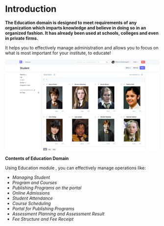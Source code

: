 # Introduction

**The Education domain is designed to meet requirements of any organization which imparts knowledge and believe in doing so in an organized fashion. It has already been used at schools, colleges and even in private firms.**

It helps you to effectively manage administration and allows you to focus on what is most important for your institute, to educate!

![Student Dashboard](../Images/school-hero.png)

**Contents of Education Domain**

Using Education module , you can effectively manage operations like:

- _Managing Student_
- _Program and Courses_
- _Publishing Programs on the portal_
- _Online Admissions_
- _Student Attendance_
- _Course Scheduling_
- _Portal for Publishing Programs_
- _Assessment Planning and Assessment Result_
- _Fee Structure and Fee Receipt_

<!-- ![Fees](../Images/assessment.png) -->

